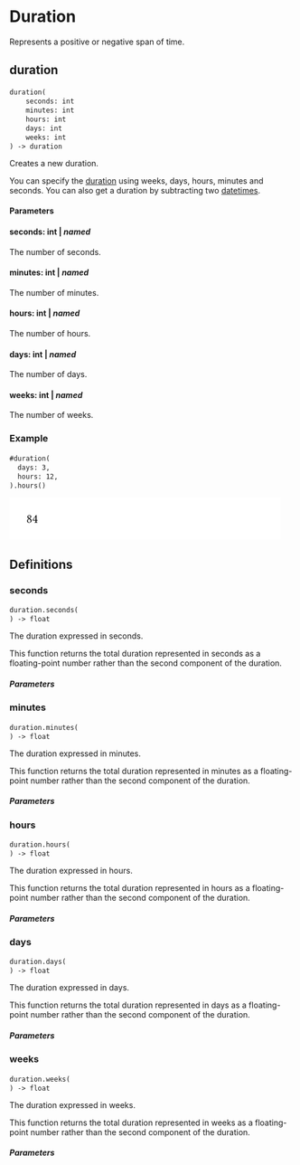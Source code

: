 
# Duration

Represents a positive or negative span of time.


## duration

```
duration(
    seconds: int
    minutes: int
    hours: int
    days: int
    weeks: int
) -> duration
```
Creates a new duration.

You can specify the
[duration](/reference/foundations/duration/ "duration") using weeks,
days, hours, minutes and seconds. You can also get a duration by
subtracting two [datetimes](/reference/foundations/datetime/).


#### Parameters


#### seconds: int | _named_

The number of seconds.


#### minutes: int | _named_

The number of minutes.


#### hours: int | _named_

The number of hours.


#### days: int | _named_

The number of days.


#### weeks: int | _named_

The number of weeks.


### Example

<div class="previewed-code">

    #duration(
      days: 3,
      hours: 12,
    ).hours()

<div class="preview">

![Preview](/assets/1a61bd24ab10644a9c59709ce7688889.png)

</div>

</div>


## Definitions


### seconds

```
duration.seconds(
) -> float
```
The duration expressed in seconds.

This function returns the total duration represented in seconds as a
floating-point number rather than the second component of the duration.


##### Parameters


### minutes

```
duration.minutes(
) -> float
```
The duration expressed in minutes.

This function returns the total duration represented in minutes as a
floating-point number rather than the second component of the duration.


##### Parameters


### hours

```
duration.hours(
) -> float
```
The duration expressed in hours.

This function returns the total duration represented in hours as a
floating-point number rather than the second component of the duration.


##### Parameters


### days

```
duration.days(
) -> float
```
The duration expressed in days.

This function returns the total duration represented in days as a
floating-point number rather than the second component of the duration.


##### Parameters


### weeks

```
duration.weeks(
) -> float
```
The duration expressed in weeks.

This function returns the total duration represented in weeks as a
floating-point number rather than the second component of the duration.


##### Parameters

